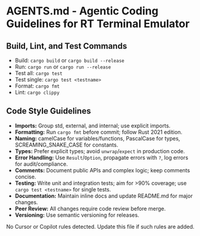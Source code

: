 # AGENTS.md - Agentic Coding Guidelines for RT Terminal Emulator

## Build, Lint, and Test Commands
- Build: `cargo build` or `cargo build --release`
- Run: `cargo run` or `cargo run --release`
- Test all: `cargo test`
- Test single: `cargo test <testname>`
- Format: `cargo fmt`
- Lint: `cargo clippy`

## Code Style Guidelines
- **Imports:** Group std, external, and internal; use explicit imports.
- **Formatting:** Run `cargo fmt` before commit; follow Rust 2021 edition.
- **Naming:** camelCase for variables/functions, PascalCase for types, SCREAMING_SNAKE_CASE for constants.
- **Types:** Prefer explicit types; avoid `unwrap`/`expect` in production code.
- **Error Handling:** Use `Result`/`Option`, propagate errors with `?`, log errors for audit/compliance.
- **Comments:** Document public APIs and complex logic; keep comments concise.
- **Testing:** Write unit and integration tests; aim for >90% coverage; use `cargo test <testname>` for single tests.
- **Documentation:** Maintain inline docs and update README.md for major changes.
- **Peer Review:** All changes require code review before merge.
- **Versioning:** Use semantic versioning for releases.

No Cursor or Copilot rules detected. Update this file if such rules are added.